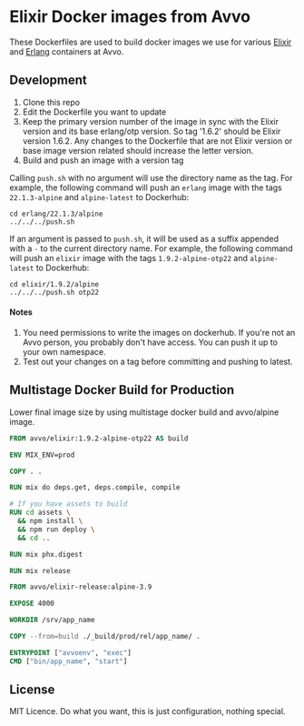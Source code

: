 # Elixir Docker images from Avvo

These Dockerfiles are used to build docker images we use for various
[Elixir](https://hub.docker.com/r/avvo/elixir/tags/) and
[Erlang](https://hub.docker.com/r/avvo/erlang/tags/) containers at Avvo.

## Development

1. Clone this repo
2. Edit the Dockerfile you want to update
3. Keep the primary version number of the image in sync with the Elixir version and its base erlang/otp version.
   So tag '1.6.2' should be Elixir version 1.6.2. Any changes to the Dockerfile
   that are not Elixir version or base image version related should increase the letter version.
4. Build and push an image with a version tag

Calling `push.sh` with no argument will use the directory name as the tag. For
example, the following command will push an `erlang` image with the tags
`22.1.3-alpine` and `alpine-latest` to Dockerhub:

```
cd erlang/22.1.3/alpine
../../../push.sh
```

If an argument is passed to `push.sh`, it will be used as a suffix appended with
a `-` to the current directory name. For example, the following command will
push an `elixir` image with the tags `1.9.2-alpine-otp22` and `alpine-latest` to Dockerhub:

```
cd elixir/1.9.2/alpine
../../../push.sh otp22
```

#### Notes

1. You need permissions to write the images on dockerhub. If you're not an Avvo
   person, you probably don't have access. You can push it up to your own
   namespace.
2. Test out your changes on a tag before committing and pushing to latest.

## Multistage Docker Build for Production

Lower final image size by using multistage docker build and avvo/alpine image.

```Dockerfile
FROM avvo/elixir:1.9.2-alpine-otp22 AS build

ENV MIX_ENV=prod

COPY . .

RUN mix do deps.get, deps.compile, compile

# If you have assets to build
RUN cd assets \
  && npm install \
  && npm run deploy \
  && cd ..

RUN mix phx.digest

RUN mix release

FROM avvo/elixir-release:alpine-3.9

EXPOSE 4000

WORKDIR /srv/app_name

COPY --from=build ./_build/prod/rel/app_name/ .

ENTRYPOINT ["avvoenv", "exec"]
CMD ["bin/app_name", "start"]
```

## License

MIT Licence. Do what you want, this is just configuration, nothing special.
